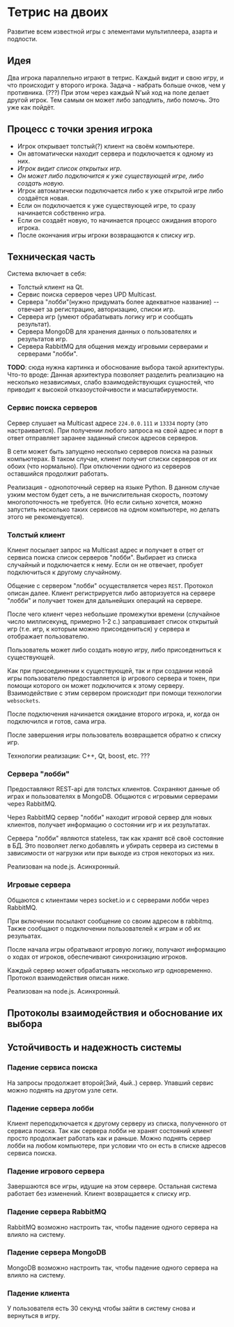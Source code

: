 
# Тетрис на двоих

Развитие всем известной игры с элементами мультиплеера, азарта и подлости.

## Идея

Два игрока параллельно играют в тетрис. Каждый видит и свою игру, и что происходит у второго игрока.
Задача - набрать больше очков, чем у противника. (???) При этом через каждый N'ый ход на поле делает другой игрок.
Тем самым он может либо заподлить, либо помочь. Это уже как пойдёт.

## Процесс с точки зрения игрока

 * Игрок открывает толстый(?) клиент на своём компьютере.
 * Он автоматически находит сервера и подключается к одному из них.
 * _Игрок видит список открытых игр._
 * _Он может либо подключится к уже существующей игре, либо создать новую._
 * Игрок автоматически подключается либо к уже открытой игре либо создаётся новая.
 * Если он подключается к уже существующей игре, то сразу начинается собственно игра.
 * Если он создаёт новую, то начинается процесс ожидания второго игрока.
 * После окончания игры игроки возвращаются к списку игр.

## Техническая часть

Система включает в себя:

 * Толстый клиент на Qt.
 * Сервис поиска серверов через UPD Multicast.
 * Сервера "лобби"(нужно придумать более адекватное название) -- отвечает за регистрацию, авторизацию, списки игр.
 * Сервера игр (умеют обрабатывать логику игр и сообщать результат).
 * Сервера MongoDB для хранения данных о пользователях и результатов игр.
 * Сервера RabbitMQ для общения между игровыми серверами и серверами "лобби".

**TODO**: сюда нужна картинка и обоснование выбора такой архитектуры. Что-то вроде: Данная архитектура позволяет разделить реализацию на несколько
независимых, слабо взаимодействующих сущностей, что приводит к высокой отказоустойчивости и масштабируемости.


### Сервис поиска серверов

Сервер слушает на Multicast адресе `224.0.0.111` и `13334` порту (это настраивается). При получении любого запроса на свой адрес и порт в ответ
отправляет заранее заданный список адресов серверов.

В сети может быть запущено несколько серверов поиска на разных компьютерах. В таком случае, клиент получит списки серверов от их обоих (что нормально).
При отключении одного из серверов оставшийся продолжит работать.

Реализация - однопоточный сервер на языке Python. В данном случае узким местом будет сеть, а не вычислительная скорость, поэтому многопоточность не требуется.
(Но если сильно хочется, можно запустить несколько таких сервисов на одном компьютере, но делать этого не рекомендуется).

### Толстый клиент

Клиент посылает запрос на Multicast адрес и получает в ответ от сервиса поиска список серверов "лобби". Выбирает из списка случайный и подключается к нему.
Если он не отвечает, пробует подключиться к другому случайному.

Общение с сервером "лобби" осуществляется через `REST`. Протокол описан далее.
Клиент регистрируется либо авторизуется на сервере "лобби" и получает токен для дальнейших операций на сервере.

После чего клиент через небольшие промежутки времени (случайное число миллисекунд, примерно 1-2 с.) заправшивает список открытый игр (т.е. игр,
к которым можно присоедениться) у сервера и отображает пользователю.

Пользователь может либо создать новую игру, либо присоедениться к существующей.

Как при присоединении к существующей, так и при создании новой игры пользователю предоставляется ip игрового сервера и токен, при помощи которого он может
подключится к этому серверу. Взаимодействие с этим сервером происходит при помощи технологии `websockets`.

После подключения начинается ожидание второго игрока, и, когда он подключился и готов, сама игра.

После завершения игры пользователь возвращается обратно к списку игр.

Технологии реализации: C++, Qt, boost, etc. ???

### Сервера "лобби"

Предоставляют REST-api для толстых клиентов. Сохраняют данные об играх и пользователях в MongoDB. Общаются с игровыми серверами через RabbitMQ.

Через RabbitMQ сервер "лобби" находит игровой сервер для новых клиентов, получает информацию о состоянии игр и их результатах.

Сервера "лобби" являются stateless, так как хранят всё своё состояние в БД. Это позволяет легко добавлять и убирать сервера из системы в зависимости
от нагрузки или при выходе из строя некоторых из них.

Реализован на node.js. Асинхронный.

### Игровые сервера

Общаются с клиентами через socket.io и с серверами лобби через RabbitMQ.

При включении посылают сообщение со своим адресом в rabbitmq. Также сообщают о подключении пользователей к играм и об их резульатах.

После начала игры обратывают игровую логику, получают информацию о ходах от игроков, обеспечивают синхронизацию игроков.

Каждый сервер может обрабатывать несколько игр одновременно. Протокол взаимодействия описан ниже.

Реализован на node.js. Асинхронный.

## Протоколы взаимодействия и обоснование их выбора

## Устойчивость и надежность системы

### Падение сервиса поиска
На запросы продолжает второй(3ий, 4ый..) сервер. Упавший сервис можно поднять на другом узле сети.

### Падение сервера лобби
Клиент переподключается к другому серверу из списка, полученного от сервиса поиска.
Так как сервера лобби не хранят состояний клиент просто продолжает работать как и раньше.
Можно поднять сервер лобби на любом компьютере, при условии что он есть в списке адресов сервиса поиска.

### Падение игрового сервера
Завершаются все игры, идущие на этом сервере. Остальная система работает без изменений.
Клиент возвращается к списку игр.

### Падение сервера RabbitMQ
RabbitMQ возможно настроить так, чтобы падение одного сервера на влияло на систему. 

### Падение сервера MongoDB
MongoDB возможно настроить так, чтобы падение одного сервера на влияло на систему. 

### Падение клиента
У пользователя есть 30 секунд чтобы зайти в систему снова и вернуться в игру.



